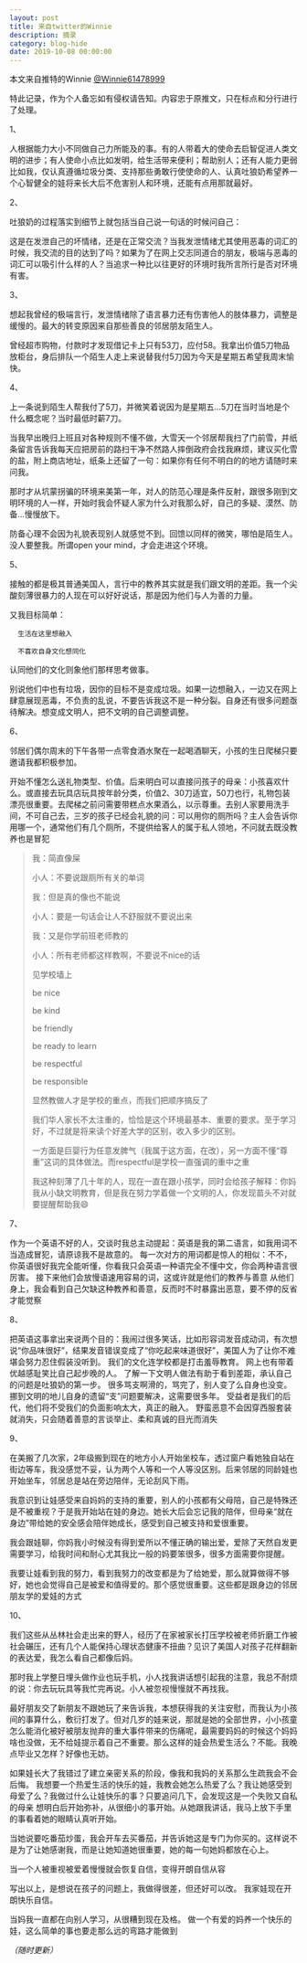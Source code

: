 ```yaml
---
layout: post
title: 来自twitter的Winnie
description: 摘录
category: blog-hide
date: 2019-10-08 00:00:00
---
```




本文来自推特的Winnie  [@Winnie61478999](https://twitter.com/Winnie61478999)

特此记录，作为个人备忘如有侵权请告知。内容忠于原推文，只在标点和分行进行了处理。



1、

人根据能力大小不同做自己力所能及的事。有的人带着大的使命去启智促进人类文明的进步；有人使命小点比如发明，给生活带来便利；帮助别人；还有人能力更弱比如我，仅认真遵循垃圾分类、支持那些勇敢行使使命的人、认真吐狼奶希望养一个心智健全的娃将来长大后不危害别人和环境，还能有点用那就最好。

2、

吐狼奶的过程落实到细节上就包括当自己说一句话的时候问自己：

这是在发泄自己的坏情绪，还是在正常交流？当我发泄情绪尤其使用恶毒的词汇的时候，我交流的目的达到了吗？如果为了在网上交志同道合的朋友，极端与恶毒的词汇可以吸引什么样的人？当追求一种比以往更好的环境时我所言所行是否对环境有害。

3、

想起我曾经的极端言行，发泄情绪除了语言暴力还有伤害他人的肢体暴力，调整是缓慢的。最大的转变原因来自那些善良的邻居朋友陌生人。

曾经超市购物，付款时才发现借记卡上只有53刀，应付58。我拿出价值5刀物品放柜台，身后排队一个陌生人走上来说替我付5刀因为今天是星期五希望我周末愉快。

4、

上一条说到陌生人帮我付了5刀，并微笑着说因为是星期五...5刀在当时当地是个什么概念呢？当时最低时薪7刀。

当我早出晚归上班且对各种规则不懂不做，大雪天一个邻居帮我扫了门前雪，并纸条留言告诉我每天应把房前的路扫干净不然路人摔倒政府会找我麻烦，建议买化雪的盐，附上商店地址，纸条上还留了一句：如果你有任何不明白的的地方请随时来问我。

那时才从坑蒙拐骗的环境来美第一年，对人的防范心理是条件反射，跟很多刚到文明环境的人一样，开始时我会怀疑人家为什么对我那么好，自己的多疑、漠然、防备...慢慢放下。

防备心理不会因为礼貌表现别人就感觉不到。回馈以同样的微笑，哪怕是陌生人。没人要整我。所谓open your mind，才会走进这个环境。

5、

接触的都是极其普通美国人，言行中的教养其实就是我们跟文明的差距。我一个尖酸刻薄很暴力的人现在可以好好说话，那是因为他们与人为善的力量。

又我目标简单：

      生活在这里想融入
    
      不喜欢自身文化想同化

认同他们的文化则象他们那样思考做事。

别说他们中也有垃圾，因你的目标不是变成垃圾。如果一边想融入，一边又在网上肆意展现恶毒，不负责的乱说，不要告诉我这不是一种分裂。自身还有很多问题亟待解决。想变成文明人，把不文明的自己调整调整。

6、

邻居们偶尔周末的下午各带一点零食酒水聚在一起喝酒聊天，小孩的生日爬梯只要邀请我都积极参加。

开始不懂怎么送礼物类型、价值。后来明白可以直接问孩子的母亲：小孩喜欢什么。或直接去玩具店玩具按年龄分类，价值2、30刀适宜，50刀也行，礼物包装漂亮很重要。去爬梯之前问需要带糕点水果酒么，以示尊重。去别人家要用洗手间，不可自己去，三岁的孩子已经会礼貌的问：可以用你的厕所吗？主人会告诉你用哪一个，通常他们有几个厕所，不提供给客人的属于私人领地，不问就去既没教养也是冒犯



> 我：简直像屎
>
> 小人：不要说跟厕所有关的单词
>
> 我：但是真的像也不能说
>
> 小人：要是一句话会让人不舒服就不要说出来
>
> 我：又是你学前班老师教的
>
> 小人：所有老师都这样教啊，不要说不nice的话
>
> 见学校墙上
>
> be nice
>
> be  kind
>
> be friendly
>
> be ready to learn
>
> be respectful
>
> be responsible
>
> 显然教做人才是学校的重点，而我们把顺序搞反了
>
> 我们华人家长不太注重的，恰恰是这个环境最基本、重要的要求。至于学习好，不过就是将来读个好差大学的区别，收入多少的区别。
>
> 一方面是巨婴行为任意发脾气（我属于这方面，在改），另一方面不懂“尊重”这词的具体做法。而respectful是学校一直强调的重中之重
>
> 我这种刻薄了几十年的人，现在一直在跟小孩学，同时会给孩子解释：你妈我从小缺文明教育，但是我在努力学着做一个文明的人，你发现苗头不对就要提醒帮助我😄
>



7、

作为一个英语不好的人，交谈时我总主动提起：英语是我的第二语言，如我用词不当造成冒犯，请原谅我不是故意的。
每一次对方的用词都是惊人的相似：不不，你英语很好我完全能听懂，你看我只会英语一种语完全不懂中文，你会两种语言很厉害。
接下来他们会放慢语速用容易的词，这或许就是他们的教养与善意
从他们身上，我会看到自己欠缺这种教养和善意，反而时不时暴露出恶意，要不停的反省才能觉察

8、

把英语这事拿出来说两个目的：我闹过很多笑话，比如形容词发音成动词，有次想说“你品味很好”，结果发音错误变成了“你吃起来味道很好”，美国人为了让你不难堪会努力忍住假装没听到。
我们的文化连学校都是打击羞辱教育。
网上也有带着优越感耻笑比自己起步晚的人。
了解一下文明人做法有助于看到差距，承认自己的问题是吐狼奶的第一步。
很多骂支啊滑的，骂完了，别人变了么自身也没变。
挪到文明的地儿自身的遗留“支”问题要解决，这需要很多年。
受益者是我们的后代，他们将不受我们的负面影响太大，真正的融入。
野蛮恶意不会因穿西服套装就消失，只会随着善意的言谈举止、柔和真诚的目光而消失

9、

在美搬了几次家，2年级搬到现在的地方小人开始坐校车，透过窗户看她独自站在街边等车，我没感觉不妥，认为两个人等和一个人等没区别。后来邻居的同龄娃也开始坐车，邻居总是站在旁边陪伴，无论刮风下雨。

我意识到让娃感受来自妈妈的支持的重要，别人的小孩都有父母陪，自己是特殊还是不被重视？于是我开始站在娃的身边。她长大后会忘记我的陪伴，但母亲“就在身边”带给她的安全感会陪伴她成长，感受到自己被支持和爱很重要。

我会跟娃聊，你妈我小时候没有得到爱所以不懂正确的输出爱，爱除了天然自发更需要学习，给我时间和耐心尤其我比一般的妈要笨很多，很多方面需要你提醒。

我要让娃看到我的努力，看到我努力的改变都是为了给她爱，那么就算做得不够好，她也会觉得自己是被爱和值得爱的。那个感觉很重要。这些都是跟身边的邻居朋友学的爱娃的方式

10、

我们这些从丛林社会走出来的野人，经历了在家被家长打压学校被老师折磨工作被社会碾压，还有几个人能保持心理状态健康不扭曲？见识了美国人对孩子花样翻新的表达爱，我怎么看自己都像后妈。

那时我上学整日埋头做作业也玩手机，小人找我讲话想引起我的注意，我总不耐烦的说：你去玩玩具等我忙完再说。小人被忽视慢慢就不再找我。

最好朋友交了新朋友不跟她玩了来告诉我，本想获得我的关注安慰，而我认为小孩间的事算什么，敷衍打发了。但对几岁的娃来说，那就是她的全部世界，小小孩童怎么能消化被好被朋友抛弃的重大事件带来的伤痛呢，最需要妈妈的时候这个妈妈啥也没做，无不给娃提示着自己不重要。那么这样的娃会热爱生活么？不能。我晚点毕业又怎样？好像也无妨。

如果娃长大了我错过了建立亲密关系的阶段，像我和我妈的关系那么生疏我会不会后悔。
我想要一个热爱生活的快乐的娃，我教会她怎么热爱了么？我让她感受到母爱了么？我做过什么让娃快乐的事？只要追问几下，会发现这是一个失败又自私的母亲
想明白后开始弥补，从很细小的事开始。从她跟我讲话，我马上放下手里的事看着她的眼睛认真听开始。

当她说要吃番茄炒蛋，我会开车去买番茄，并告诉她这是专门为你买的。这样说不是为了让她感谢我，而是让她知道她很重要，她的每一句她妈都放在心上。

当一个人被重视被爱着慢慢就会恢复自信，变得开朗自信从容

写出以上，是想说在孩子的问题上，我做得很差，但还好可以改。
我家娃现在开朗快乐自信。

当妈我一直都在向别人学习，从很糟到现在及格。
做一个有爱的妈养一个快乐的娃，这么简单的事也要走那么远的弯路才能做到

*（随时更新）*

